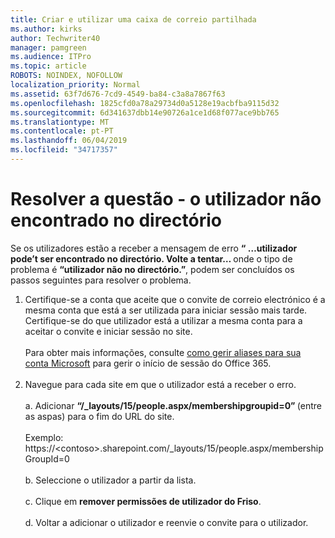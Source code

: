 ```yaml
---
title: Criar e utilizar uma caixa de correio partilhada
ms.author: kirks
author: Techwriter40
manager: pamgreen
ms.audience: ITPro
ms.topic: article
ROBOTS: NOINDEX, NOFOLLOW
localization_priority: Normal
ms.assetid: 63f7d676-7cd9-4549-ba84-c3a8a7867f63
ms.openlocfilehash: 1825cfd0a78a29734d0a5128e19acbfba9115d32
ms.sourcegitcommit: 6d341637dbb14e90726a1ce1d68f077ace9bb765
ms.translationtype: MT
ms.contentlocale: pt-PT
ms.lasthandoff: 06/04/2019
ms.locfileid: "34717357"
---
```

# <a name="troubleshoot-issue---user-not-found-in-directory"></a>Resolver a questão - o utilizador não encontrado no directório

<p>Se os utilizadores estão a receber a mensagem de erro <strong> &ldquo; &hellip;utilizador pode&rsquo;t ser encontrado no directório. Volte a tentar&hellip; </strong> onde o tipo de problema é <strong> &ldquo;utilizador não no directório.&rdquo;</strong>, podem ser concluídos os passos seguintes para resolver o problema.</p> <ol> <li>Certifique-se a conta que aceite que o convite de correio electrónico é a mesma conta que está a ser utilizada para iniciar sessão mais tarde. Certifique-se do que utilizador está a utilizar a mesma conta para a aceitar o convite e iniciar sessão no site. <br /><br />Para obter mais informações, consulte <a href="https://support.microsoft.com/en-us/help/12407/microsoft-account-how-to-manage-aliases">como gerir aliases para sua conta Microsoft</a> para gerir o início de sessão do Office 365. <br /><br /></li> <li>Navegue para cada site em que o utilizador está a receber o erro. <br /><br />a. Adicionar <strong> &ldquo;/_layouts/15/people.aspx/membershipgroupid=0&rdquo; </strong> (entre as aspas) para o fim do URL do site. <br /><br />Exemplo: https://&lt;contoso&gt;.sharepoint.com/_layouts/15/people.aspx/membershipGroupId=0 <br /><br />b. Seleccione o utilizador a partir da lista. <br /><br />c. Clique em <strong>remover permissões de utilizador do Friso</strong>. <br /><br />d. Voltar a adicionar o utilizador e reenvie o convite para o utilizador.</li> </ol>

